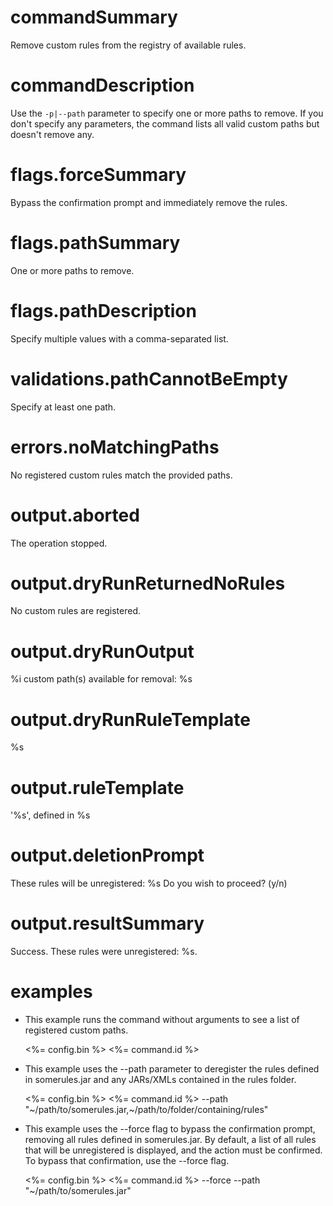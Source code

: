# commandSummary

Remove custom rules from the registry of available rules.

# commandDescription

Use the `-p|--path` parameter to specify one or more paths to remove. If you don't specify any parameters, the command lists all valid custom paths but doesn't remove any.

# flags.forceSummary

Bypass the confirmation prompt and immediately remove the rules.

# flags.pathSummary

One or more paths to remove.

# flags.pathDescription

Specify multiple values with a comma-separated list.

# validations.pathCannotBeEmpty

Specify at least one path.

# errors.noMatchingPaths

No registered custom rules match the provided paths.

# output.aborted

The operation stopped.

# output.dryRunReturnedNoRules

No custom rules are registered.

# output.dryRunOutput

%i custom path(s) available for removal:
%s

# output.dryRunRuleTemplate

%s

# output.ruleTemplate

'%s', defined in %s

# output.deletionPrompt

These rules will be unregistered:
%s
Do you wish to proceed? (y/n)

# output.resultSummary

Success. These rules were unregistered: %s.

# examples

- This example runs the command without arguments to see a list of registered custom paths.

	<%= config.bin %> <%= command.id %>

- This example uses the --path parameter to deregister the rules defined in somerules.jar and any JARs/XMLs contained in the rules folder.

	<%= config.bin %> <%= command.id %> --path "~/path/to/somerules.jar,~/path/to/folder/containing/rules"

- This example uses the --force flag to bypass the confirmation prompt, removing all rules defined in somerules.jar. By default, a list of all rules that will be unregistered is displayed, and the action must be confirmed. To bypass that confirmation, use the --force flag.

	<%= config.bin %> <%= command.id %> --force --path "~/path/to/somerules.jar"
